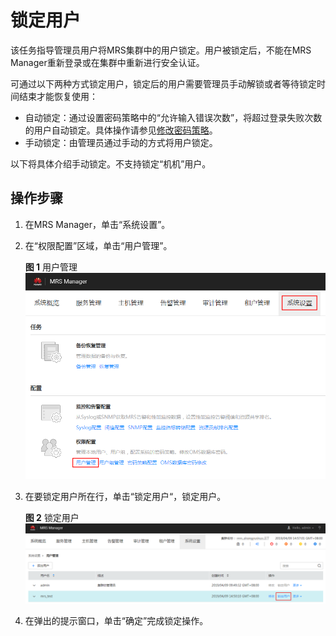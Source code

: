 # 锁定用户<a name="ZH-CN_TOPIC_0174499507"></a>

该任务指导管理员用户将MRS集群中的用户锁定。用户被锁定后，不能在MRS Manager重新登录或在集群中重新进行安全认证。

可通过以下两种方式锁定用户，锁定后的用户需要管理员手动解锁或者等待锁定时间结束才能恢复使用：

-   自动锁定：通过设置密码策略中的“允许输入错误次数”，将超过登录失败次数的用户自动锁定。具体操作请参见[修改密码策略](修改密码策略-181.md#ZH-CN_TOPIC_0174499513)。
-   手动锁定：由管理员通过手动的方式将用户锁定。

以下将具体介绍手动锁定。不支持锁定“机机”用户。

## 操作步骤<a name="zh-cn_topic_0139052703_zh-cn_topic_0050661071_zh-cn_topic_0043021168_section6632862715231"></a>

1.  在MRS Manager，单击“系统设置”。
2.  在“权限配置”区域，单击“用户管理”。

    **图 1**  用户管理<a name="zh-cn_topic_0139052703_zh-cn_topic_0050661071_fig14712105674010"></a>  
    ![](figures/用户管理-29.png "用户管理-29")

3.  在要锁定用户所在行，单击“锁定用户“，锁定用户。

    **图 2**  锁定用户<a name="zh-cn_topic_0139052703_zh-cn_topic_0050661071_fig1566837205112"></a>  
    ![](figures/锁定用户-30.png "锁定用户-30")

4.  在弹出的提示窗口，单击“确定”完成锁定操作。


